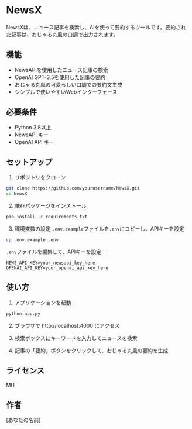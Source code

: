 # NewsX

NewsXは、ニュース記事を検索し、AIを使って要約するツールです。要約された記事は、おじゃる丸風の口調で出力されます。

## 機能

- NewsAPIを使用したニュース記事の検索
- OpenAI GPT-3.5を使用した記事の要約
- おじゃる丸風の可愛らしい口調での要約文生成
- シンプルで使いやすいWebインターフェース

## 必要条件

- Python 3.8以上
- NewsAPI キー
- OpenAI API キー

## セットアップ

1. リポジトリをクローン
```bash
git clone https://github.com/yourusername/NewsX.git
cd NewsX
```

2. 依存パッケージをインストール
```bash
pip install -r requirements.txt
```

3. 環境変数の設定
`.env.example`ファイルを`.env`にコピーし、APIキーを設定
```bash
cp .env.example .env
```
`.env`ファイルを編集して、APIキーを設定：
```
NEWS_API_KEY=your_newsapi_key_here
OPENAI_API_KEY=your_openai_api_key_here
```

## 使い方

1. アプリケーションを起動
```bash
python app.py
```

2. ブラウザで http://localhost:4000 にアクセス

3. 検索ボックスにキーワードを入力してニュースを検索

4. 記事の「要約」ボタンをクリックして、おじゃる丸風の要約を生成

## ライセンス

MIT

## 作者

[あなたの名前]
